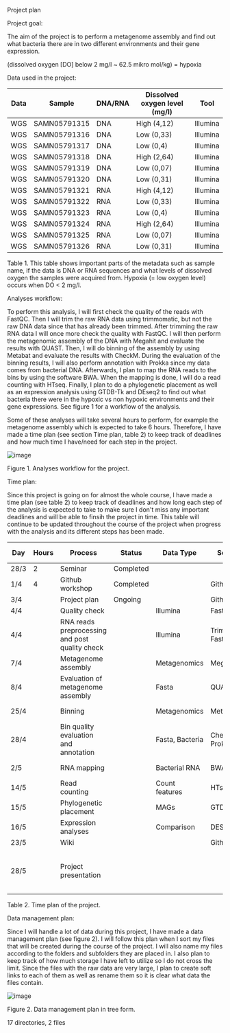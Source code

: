 Project plan

Project goal:

The aim of the project is to perform a metagenome assembly and find out what bacteria there are in two different environments and their gene expression.

(dissolved oxygen [DO] below 2 mg/l ~ 62.5 mikro mol/kg) = hypoxia

Data used in the project: 

| Data | Sample       | DNA/RNA | Dissolved oxygen level (mg/l) | Tool     |
|------|-------------|---------|-------------------------------|----------|
| WGS  | SAMN05791315 | DNA     | High (4,12)                     | Illumina |
| WGS  | SAMN05791316 | DNA     | Low (0,33)                      | Illumina |
| WGS  | SAMN05791317 | DNA     | Low (0,4)                       | Illumina |
| WGS  | SAMN05791318 | DNA     | High (2,64)                     | Illumina |
| WGS  | SAMN05791319 | DNA     | Low (0,07)                      | Illumina |
| WGS  | SAMN05791320 | DNA     | Low (0,31)                      | Illumina |
| WGS  | SAMN05791321 | RNA     | High (4,12)                     | Illumina |
| WGS  | SAMN05791322 | RNA     | Low (0,33)                      | Illumina |
| WGS  | SAMN05791323 | RNA     | Low (0,4)                       | Illumina |
| WGS  | SAMN05791324 | RNA     | High (2,64)                     | Illumina |
| WGS  | SAMN05791325 | RNA     | Low (0,07)                      | Illumina |
| WGS  | SAMN05791326 | RNA     | Low (0,31)                      | Illumina |

Table 1. This table shows important parts of the metadata such as sample name, if the data is DNA or RNA sequences and what levels of dissolved oxygen the samples were acquired from. Hypoxia (= low oxygen level) occurs when DO < 2 mg/l.

Analyses workflow: 

To perform this analysis, I will first check the quality of the reads with FastQC. Then I will trim the raw RNA data using trimmomatic, but not the raw DNA data since that has already been trimmed. After trimming the raw RNA data I will once more check the quality with FastQC. I will then perform the metagenomic assembly of the DNA with Megahit and evaluate the results with QUAST. Then, I will do binning of the assembly by using Metabat and evaluate the results with CheckM. During the evaluation of the binning results, I will also perform annotation with Prokka since my data comes from bacterial DNA. Afterwards, I plan to map the RNA reads to the bins by using the software BWA. When the mapping is done, I will do a read counting with HTseq. Finally, I plan to do a phylogenetic placement as well as an expression analysis using GTDB-Tk and DEseq2 to find out what bacteria there were in the hypoxic vs non hypoxic environments and their gene expressions. See figure 1 for a workflow of the analysis. 

Some of these analyses will take several hours to perform, for example the metagenome assembly which is expected to take 6 hours. Therefore, I have made a time plan (see section Time plan, table 2) to keep track of deadlines and how much time I have/need for each step in the project. 

![image](https://github.com/user-attachments/assets/2e759c38-7486-4691-b40e-c469a4062a71)

Figure 1. Analyses workflow for the project. 

Time plan:

Since this project is going on for almost the whole course, I have made a time plan (see table 2) to keep track of deadlines and how long each step of the analysis is expected to take to make sure I don't miss any important deadlines and will be able to finsih the project in time. This table will continue to be updated throughout the course of the project when progress with the analysis and its different steps has been made. 

| Day  | Hours | Process                                    | Status     | Data Type        | Software          | Estimated time              |
|------|-------|-------------------------------------------|------------|------------------|-------------------|-----------------------------|
| 28/3 | 2     | Seminar                                   | Completed  |                  |                   | 2 h                         |
| 1/4  | 4     | Github workshop                          | Completed  |                  | Github            | 4 h                         |
| 3/4  |       | Project plan                             | Ongoing    |                  | Github            | 6 h                         |
| 4/4  |       | Quality check                            |            | Illumina         | FastQC            | ~15 min                     |
| 4/4  |       | RNA reads preprocessing and post quality check |        | Illumina         | Trimmomatic, FastQC | ~15 min/sample ~15 min  |
| 7/4  |       | Metagenome assembly                     |            | Metagenomics     | Megahit           | ~6 h (2 cores)              |
| 8/4  |       | Evaluation of metagenome assembly       |            | Fasta            | QUAST             | ~45 min (2 cores)           |
| 25/4 |       | Binning                                  |            | Metagenomics     | Metabat           | < 30 min (2 cores)          |
| 28/4 |       | Bin quality evaluation and annotation   |            | Fasta, Bacteria  | CheckM, Prokka    | ~2 h (2 cores) ~1 h (2 cores) |
| 2/5  |       | RNA mapping                             |            | Bacterial RNA    | BWA               | ~4-6 h (2 cores)            |
| 14/5 |       | Read counting                           |            | Count features   | HTseq             | Variating                    |
| 15/5 |       | Phylogenetic placement                 |            | MAGs             | GTDB-Tk           | ~45 min (16 cores)          |
| 16/5 |       | Expression analyses                    |            | Comparison       | DESeq2            | A few minutes               |
| 23/5 |       | Wiki                                    |            |                  | Github            | 10 h                         |
| 28/5 |       | Project presentation                   |            |                  |                   | 10 h (15 min for presenting + questions) |

Table 2. Time plan of the project. 

Data management plan:

Since I will handle a lot of data during this project, I have made a data management plan (see figure 2). I will follow this plan when I sort my files that will be created during the course of the project. I will also name my files according to the folders and subfolders they are placed in. I also plan to keep track of how much storage I have left to utilize so I do not cross the limit. Since the files with the raw data are very large, I plan to create soft links to each of them as well as rename them so it is clear what data the files contain. 

![image](https://github.com/user-attachments/assets/7342b0fb-26f5-4aec-8142-fffcab7d5618)

Figure 2. Data management plan in tree form. 

17 directories, 2 files
